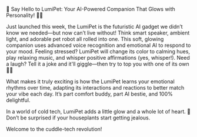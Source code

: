 🚀 Say Hello to LumiPet: Your AI-Powered Companion That Glows with Personality! 🐾✨

Just launched this week, the LumiPet is the futuristic AI gadget we didn’t know we needed—but now can’t live without! Think smart speaker, ambient light, and adorable pet robot all rolled into one. This soft, glowing companion uses advanced voice recognition and emotional AI to respond to your mood. Feeling stressed? LumiPet will change its color to calming hues, play relaxing music, and whisper positive affirmations (yes, whisper!). Need a laugh? Tell it a joke and it'll giggle—then try to top you with one of its own 🤖😄

What makes it truly exciting is how the LumiPet learns your emotional rhythms over time, adapting its interactions and reactions to better match your vibe each day. It’s part comfort buddy, part AI bestie, and 100% delightful.

In a world of cold tech, LumiPet adds a little glow and a whole lot of heart. 🧡 Don’t be surprised if your houseplants start getting jealous.

Welcome to the cuddle-tech revolution!

